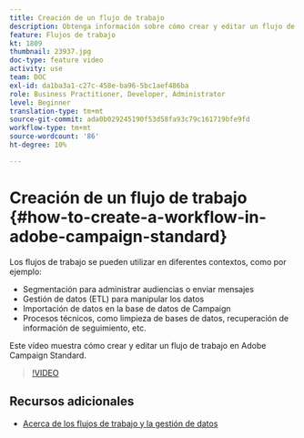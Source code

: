```yaml
---
title: Creación de un flujo de trabajo
description: Obtenga información sobre cómo crear y editar un flujo de trabajo.
feature: Flujos de trabajo
kt: 1809
thumbnail: 23937.jpg
doc-type: feature video
activity: use
team: DOC
exl-id: da1ba3a1-c27c-458e-ba96-5bc1aef486ba
role: Business Practitioner, Developer, Administrator
level: Beginner
translation-type: tm+mt
source-git-commit: ada0b029245190f53d58fa93c79c161719bfe9fd
workflow-type: tm+mt
source-wordcount: '86'
ht-degree: 10%

---
```


# Creación de un flujo de trabajo {#how-to-create-a-workflow-in-adobe-campaign-standard}

Los flujos de trabajo se pueden utilizar en diferentes contextos, como por ejemplo:

* Segmentación para administrar audiencias o enviar mensajes
* Gestión de datos (ETL) para manipular los datos
* Importación de datos en la base de datos de Campaign
* Procesos técnicos, como limpieza de bases de datos, recuperación de información de seguimiento, etc.

Este vídeo muestra cómo crear y editar un flujo de trabajo en Adobe Campaign Standard.

>[!VIDEO](https://video.tv.adobe.com/v/23937?quality=12)

## Recursos adicionales

* [Acerca de los flujos de trabajo y la gestión de datos](https://docs.adobe.com/content/help/en/campaign-standard/using/managing-processes-and-data/about-workflows-and-data-management/discovering-workflows.html)
